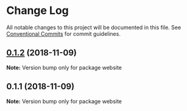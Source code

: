 # Change Log

All notable changes to this project will be documented in this file.
See [Conventional Commits](https://conventionalcommits.org) for commit guidelines.

## [0.1.2](https://github.com/uidu-org/guidu/compare/website@0.1.1...website@0.1.2) (2018-11-09)

**Note:** Version bump only for package website





## 0.1.1 (2018-11-09)

**Note:** Version bump only for package website
